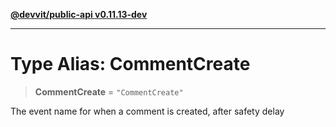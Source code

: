 [**@devvit/public-api v0.11.13-dev**](../README.md)

---

# Type Alias: CommentCreate

> **CommentCreate** = `"CommentCreate"`

The event name for when a comment is created, after safety delay
